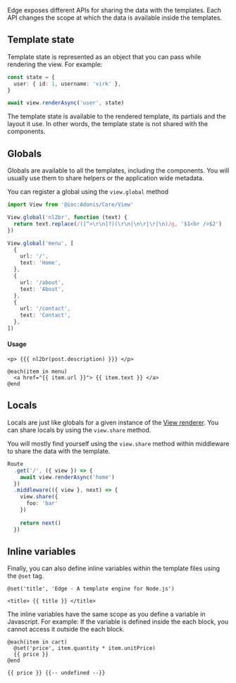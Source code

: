 Edge exposes different APIs for sharing the data with the templates. Each API changes the scope at which the data is available inside the templates.

## Template state

Template state is represented as an object that you can pass while rendering the view. For example:

```ts
const state = {
  user: { id: 1, username: 'virk' },
}

await view.renderAsync('user', state)
```

The template state is available to the rendered template, its partials and the layout it use. In other words, the template state is not shared with the components.

## Globals

Globals are available to all the templates, including the components. You will usually use them to share helpers or the application wide metadata.

You can register a global using the `view.global` method

```ts
import View from '@ioc:Adonis/Core/View'

View.global('nl2br', function (text) {
  return text.replace(/([^>\r\n]?)(\r\n|\n\r|\r|\n)/g, '$1<br />$2')
})

View.global('menu', [
  {
    url: '/',
    text: 'Home',
  },
  {
    url: '/about',
    text: 'About',
  },
  {
    url: '/contact',
    text: 'Contact',
  },
])
```

#### Usage

```edge
<p> {{{ nl2br(post.description) }}} </p>

@each(item in menu)
  <a href="{{ item.url }}"> {{ item.text }} </a>
@end
```

## Locals

Locals are just like globals for a given instance of the [View renderer](./rendering.md#view-renderer). You can share locals by using the `view.share` method.

You will mostly find yourself using the `view.share` method within middleware to share the data with the template.

```ts
Route
  .get('/', ({ view }) => {
    await view.renderAsync('home')
  })
  .middleware(({ view }, next) => {
    view.share({
      foo: 'bar'
    })
    
    return next()
  })
```

## Inline variables

Finally, you can also define inline variables within the template files using the `@set` tag.

```edge
@set('title', 'Edge - A template engine for Node.js')

<title> {{ title }} </title>
```

The inline variables have the same scope as you define a variable in Javascript. For example: If the variable is defined inside the each block, you cannot access it outside the each block.

```edge
@each(item in cart)
  @set('price', item.quantity * item.unitPrice)
  {{ price }}
@end

{{ price }} {{-- undefined --}}
```
